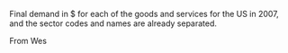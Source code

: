Final demand in $ for each of the goods and services for the US in 2007, and the sector codes and names are already separated.

From Wes 